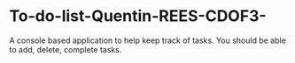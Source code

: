# To-do-list-Quentin-REES-CDOF3-
A console based application to help keep track of tasks. You should be able to add, delete, complete tasks.
